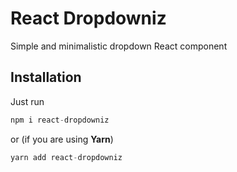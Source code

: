 # React Dropdowniz
Simple and minimalistic dropdown React component

## Installation
Just run
```javascript
npm i react-dropdowniz
```
or (if you are using __Yarn__)
```javascript
yarn add react-dropdowniz
```
